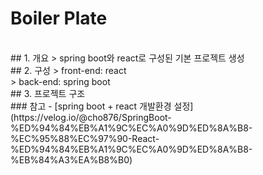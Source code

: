 # Boiler Plate
<br/>
## 1. 개요
> spring boot와 react로 구성된 기본 프로젝트 생성
<br/>
## 2. 구성
>   front-end: react <br/>
>   back-end: spring boot
<br/>
## 3. 프로젝트 구조

<br/>
### 참고 
 - [spring boot + react 개발환경 설정](https://velog.io/@cho876/SpringBoot-%ED%94%84%EB%A1%9C%EC%A0%9D%ED%8A%B8-%EC%95%88%EC%97%90-React-%ED%94%84%EB%A1%9C%EC%A0%9D%ED%8A%B8-%EB%84%A3%EA%B8%B0)
